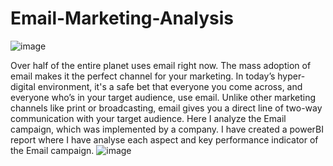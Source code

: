 # Email-Marketing-Analysis
![image](https://user-images.githubusercontent.com/91775600/152640117-c2320d36-eea1-43cc-aef6-963b088874b7.png)


Over half of the entire planet uses email right now. The mass adoption of email makes it the perfect channel for your marketing. In today’s hyper-digital environment, it's a safe bet that everyone you come across, and everyone who’s in your target audience, use email.
Unlike other marketing channels like print or broadcasting, email gives you a direct line of two-way communication with your target audience.
Here I analyze the Email campaign, which was implemented by a company. I have created a powerBI report where I have analyse each aspect and key performance indicator of the Email campaign.
![image](https://user-images.githubusercontent.com/91775600/169472112-aaa18dfb-d5a5-4250-900a-3700da14578f.png)
